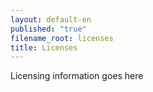 ```yaml
---
layout: default-en
published: "true"
filename_root: licenses
title: Licenses
---
```


Licensing information goes here
